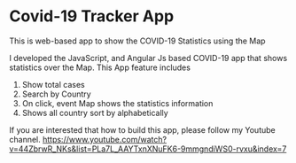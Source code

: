 # Covid-19 Tracker App
This is web-based app to show the COVID-19 Statistics using the Map


I developed the JavaScript, and Angular Js based COVID-19 app that shows statistics over the Map. This App feature includes
1.    Show total cases
2.    Search by Country
3.    On click, event Map shows the statistics information
4.    Shows all country sort by alphabetically

If you are interested that how to build this app, please follow my Youtube channel.
https://www.youtube.com/watch?v=44ZbrwR_NKs&list=PLa7L_AAYTxnXNuFK6-9mmgndiWS0-rvxu&index=7
